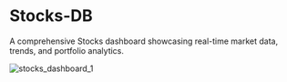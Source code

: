 # Stocks-DB
A comprehensive Stocks dashboard showcasing real-time market data, trends, and portfolio analytics.

![stocks_dashboard_1](https://github.com/user-attachments/assets/49093f12-b214-4634-a272-143a01d56d99)

